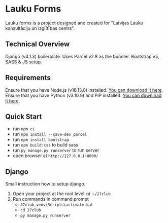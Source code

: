 # Lauku Forms
Lauku forms is a project designed and created for "Latvijas Lauku konsultāciju un izglītības centrs".

## Technical Overview
Django (v4.1.3) boilerplate. Uses Parcel v2.8 as the bundler. Bootstrap v5, SASS & JS setup.

## Requirements
Ensure that you have Node.js (v16.13.0) installed. [You can download it here](https://nodejs.org/download/release/v16.13.0/).
Ensure that you have Python (v3.10.9) and PIP installed. [You can download it here](https://www.python.org/downloads/release/python-3109/).

## Quick Start
* run `npm ci`
* run `npm install --save-dev parcel`
* run `npm install bootstrap`
* run `npm build:css` to build sass
* run `py manage.py runserver` to run server
* open browser at `http://127.0.0.1:8000/`

## Django 
Small instruction how to setup django.

1. Open your project at the root level `cd ~/27club`
2. Run commands in command prompt
    * `27club_venv\Scripts\activate.bat`
    * `cd 27club`
    * `py manage.py runserver`